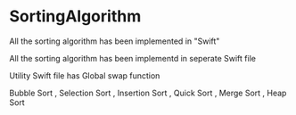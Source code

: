 # SortingAlgorithm

All the sorting algorithm has been implemented in "Swift"

All the sorting algorithm has been implementd in seperate Swift file

Utility Swift file has Global swap function 

Bubble Sort , Selection Sort , Insertion Sort , Quick Sort , Merge Sort , Heap Sort
